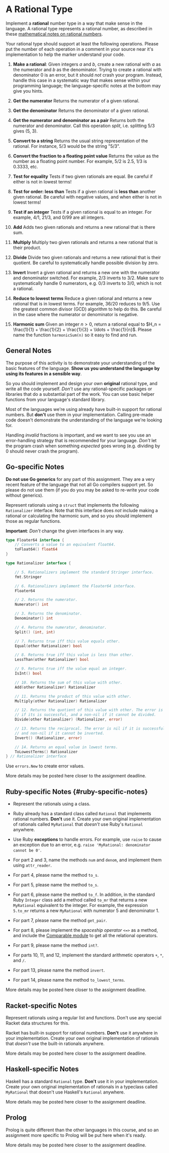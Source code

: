 # A Rational Type

Implement a **rational** number type in a way that make sense in the language.
A rational type represents a rational number, as described in these
[mathematical notes on rational numbers](notes_on_rationals.md).

Your rational type should support at least the following operations. Please
put the number of each operation in a comment in your source near it's
implementation to help the marker understand your code.

1. **Make a rational**: Given integers $a$ and $b$, create a new rational with
   $a$ as the numerator and $b$ as the denominator. Trying to create a
   rational with denominator 0 is an error, but it should *not* crash your
   program. Instead, handle this case in a systematic way that makes sense
   within your programming language; the language-specific notes at the bottom
   may give you hints.

2. **Get the numerator** Returns the numerator of a given rational.

3. **Get the denominator** Returns the denominator of a given rational.

4. **Get the numerator and denominator as a pair** Returns both the numerator
   and denominator. Call this operation *split*, i.e. splitting 5/3 gives (5,
   3).

5. **Convert to a string** Returns the usual string representation of the
   rational. For instance, 5/3 would be the string "5/3".

6. **Convert the fraction to a floating point value** Returns the value as the
   number as a floating point number. For example, 5/2 is 2.5, 1/3 is 0.3333,
   etc.

7. **Test for equality** Tests if two given rationals are equal. Be careful if
   either is not in lowest terms!

8. **Test for order: less than** Tests if a given rational is **less than**
   another given rational. Be careful with negative values, and when either is
   not in lowest terms!

9. **Test if an integer** Tests if a given rational is equal to an integer.
   For example, 4/1, 21/3, and 0/99 are all integers.

10. **Add** Adds two given rationals and returns a new rational that is there
    sum.

11. **Multiply** Multiply two given rationals and returns a new rational that
    is their product.

12. **Divide** Divide two given rationals and returns a new rational that is
    their quotient. Be careful to systematically handle possible division by
    zero.

13. **Invert** Invert a given rational and returns a new one with the
    numerator and denominator switched. For example, 2/3 inverts to 3/2. Make
    sure to systematically handle 0 numerators, e.g. 0/3 inverts to 3/0, which
    is not a rational.

14. **Reduce to lowest terms** Reduce a given rational and returns a new
    rational that is in lowest terms. For example, 36/20 reduces to 9/5. Use
    the greatest common divisor (GCD) algorithm to help do this. Be careful in
    the case where the numerator or denominator is negative.

15. **Harmonic sum** Given an integer $n > 0$, return a rational equal to $H_n
    = \frac{1}{1} + \frac{1}{2} + \frac{1}{3} + \ldots + \frac{1}{n}$. Please
    name the function `harmonicSum(n)` so it easy to find and run.


## General Notes

The purpose of this activity is to demonstrate your understanding of the basic
features of the language. **Show us you understand the language by using its
features in a sensible way**.

So you should implement and design your own **original** rational type, and
write all the code yourself. *Don't* use any rational-specific packages or
libraries that do a substantial part of the work. You can use basic helper
functions from your language's standard library.

Most of the languages we're using already have built-in support for rational
numbers. But **don't** use them in your implementation. Calling pre-made code
doesn't demonstrate the understanding of the language we're looking for.

Handling *invalid* fractions is important, and we want to see you use an
error-handling strategy that is recommended for your language. *Don't* let the
program crash when something *expected* goes wrong (e.g. dividing by 0 should
never crash the program).


## Go-specific Notes

**Do not use Go generics** for any part of this assignment. They are a very
recent feature of the language that not all Go compilers support yet. So
please do not use them (if you do you may be asked to re-write your code
without generics).

Represent rationals using a `struct` that implements the following
`Rationalizer` interface. Note that this interface does *not* include making a
rational or calculating the harmonic sum, and so you should implement those as
regular functions.

**Important**: *Don't* change the given interfaces in any way.

```go
type Floater64 interface {
    // Converts a value to an equivalent float64.
    toFloat64() float64
}

type Rationalizer interface {

    // 5. Rationalizers implement the standard Stringer interface.
    fmt.Stringer

    // 6. Rationalizers implement the Floater64 interface.
    Floater64

    // 2. Returns the numerator.
    Numerator() int

    // 3. Returns the denominator.
    Denominator() int

    // 4. Returns the numerator, denominator.
    Split() (int, int)

    // 7. Returns true iff this value equals other.
    Equal(other Rationalizer) bool

    // 8. Returns true iff this value is less than other.
    LessThan(other Rationalizer) bool

    // 9. Returns true iff the value equal an integer.
    IsInt() bool

    // 10. Returns the sum of this value with other.
    Add(other Rationalizer) Rationalizer

    // 11. Returns the product of this value with other.
    Multiply(other Rationalizer) Rationalizer

    // 12. Returns the quotient of this value with other. The error is nil 
    // if its is successful, and a non-nil if it cannot be divided.
    Divide(other Rationalizer) (Rationalizer, error)

    // 13. Returns the reciprocal. The error is nil if it is successful, 
    // and non-nil if it cannot be inverted.
    Invert() (Rationalizer, error)

    // 14. Returns an equal value in lowest terms.
    ToLowestTerms() Rationalizer
} // Rationalizer interface
```

Use `errors.New` to create error values.

More details may be posted here closer to the assignment deadline.


## Ruby-specific Notes {#ruby-specific-notes}

- Represent the rationals using a class.

- Ruby already has a standard class called `Rational` that implements rational
  numbers. **Don't** use it. Create your own original implementation of
  rationals called `MyRational` that *doesn't* use Ruby's `Rational` anywhere.

- Use Ruby **exceptions** to handle errors. For example, use `raise` to cause
  an exception due to an error, e.g. `raise 'MyRational: denominator cannot be 0'`.

- For part 2 and 3, name the methods `num` and `denom`, and implement them
  using `attr_reader`.

- For part 4, please name the method `to_s`.

- For part 5, please name the method `to_s`.

- For part 6, please name the method `to_f`. In addition, in the standard Ruby
  `Integer` class add a method called `to_mr` that returns a new `MyRational`
  equivalent to the integer. For example, the expression `5.to_mr` returns a
  new `MyRational` with numerator 5 and denominator 1.

- For part 7, please name the method `get_pair`.

- For part 8, please implement the *spaceship operator* `<=>` as a method, and
  include the [Comparable
  module](https://docs.ruby-lang.org/en/2.5.0/Comparable.html) to get all the
  relational operators.

- For part 9, please name the method `int?`.

- For parts 10, 11, and 12, implement the standard arithmetic operators `+`,
  `*`, and `/`.

- For part 13, please name the method `invert`.

- For part 14, please name the method `to_lowest_terms`.

More details may be posted here closer to the assignment deadline.


## Racket-specific Notes

Represent rationals using a regular list and functions. Don't use any special
Racket data structures for this.

Racket has built-in support for rational numbers. **Don't** use it anywhere in
your implementation. Create your own original implementation of rationals that
*doesn't* use the built-in rationals anywhere.

More details may be posted here closer to the assignment deadline.


## Haskell-specific Notes

Haskell has a standard `Rational` type. **Don't** use it in your
implementation. Create your own original implementation of rationals in a
typeclass called `MyRational` that doesn't use Haskell's `Rational` anywhere.

More details may be posted here closer to the assignment deadline.


## Prolog

Prolog is quite different than the other languages in this course, and so an
assignment more specific to Prolog will be put here when it's ready.

More details may be posted here closer to the assignment deadline.
